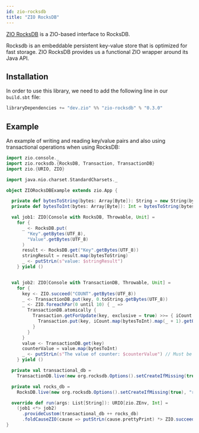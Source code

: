 ```yaml
---
id: zio-rocksdb
title: "ZIO RocksDB"
---
```


[ZIO RocksDB](https://github.com/zio/zio-rocksdb) is a ZIO-based interface to RocksDB.

Rocksdb is an embeddable persistent key-value store that is optimized for fast storage. ZIO RocksDB provides us a functional ZIO wrapper around its Java API.

## Installation

In order to use this library, we need to add the following line in our `build.sbt` file:

```scala
libraryDependencies += "dev.zio" %% "zio-rocksdb" % "0.3.0" 
```

## Example

An example of writing and reading key/value pairs and also using transactional operations when using RocksDB:

```scala
import zio.console._
import zio.rocksdb.{RocksDB, Transaction, TransactionDB}
import zio.{URIO, ZIO}

import java.nio.charset.StandardCharsets._

object ZIORocksDBExample extends zio.App {

  private def bytesToString(bytes: Array[Byte]): String = new String(bytes, UTF_8)
  private def bytesToInt(bytes: Array[Byte]): Int = bytesToString(bytes).toInt

  val job1: ZIO[Console with RocksDB, Throwable, Unit] =
    for {
      _ <- RocksDB.put(
        "Key".getBytes(UTF_8),
        "Value".getBytes(UTF_8)
      )
      result <- RocksDB.get("Key".getBytes(UTF_8))
      stringResult = result.map(bytesToString)
      _ <- putStrLn(s"value: $stringResult")
    } yield ()


  val job2: ZIO[Console with TransactionDB, Throwable, Unit] =
    for {
      key <- ZIO.succeed("COUNT".getBytes(UTF_8))
      _ <- TransactionDB.put(key, 0.toString.getBytes(UTF_8))
      _ <- ZIO.foreachPar(0 until 10) { _ =>
        TransactionDB.atomically {
          Transaction.getForUpdate(key, exclusive = true) >>= { iCount =>
            Transaction.put(key, iCount.map(bytesToInt).map(_ + 1).getOrElse(-1).toString.getBytes(UTF_8))
          }
        }
      }
      value <- TransactionDB.get(key)
      counterValue = value.map(bytesToInt)
      _ <- putStrLn(s"The value of counter: $counterValue") // Must be 10
    } yield ()

  private val transactional_db =
    TransactionDB.live(new org.rocksdb.Options().setCreateIfMissing(true), "tr_db")

  private val rocks_db =
    RocksDB.live(new org.rocksdb.Options().setCreateIfMissing(true), "rocks_db")

  override def run(args: List[String]): URIO[zio.ZEnv, Int] =
    (job1 <*> job2)
      .provideCustom(transactional_db ++ rocks_db)
      .foldCauseZIO(cause => putStrLn(cause.prettyPrint) *> ZIO.succeed(1), _ => ZIO.succeed(0))
}
```
